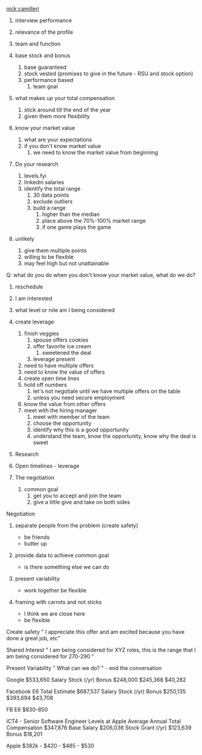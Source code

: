 [nick camilleri](https://www.youtube.com/watch?v=IvDgezrrgys&t=494s&ab_channel=InterviewKickstart)

1. interview performance
1. relevance of the profile
1. team and function
1. base stock and bonus
   1. base guaranteed
   1. stock vested (promises to give in the future - RSU and stock option)
   1. performance based
      1. team goal
1. what makes up your total compensation
   1. stick around till the end of the year
   1. given them more flexibility

1. know your market value
   1. what are your expectations
   1. if you don't know market value
      1. we need to know the market value from beginning
1. Do your research
   1. levels.fyi
   1. linkedin salaries
   1. identify the total range
      1. 30 data points
      1. exclude outliers
      1. build a range
         1. higher than the median
         1. place above the 70%-100% market range
         1. if one game plays the game
1. unlikely
   1. give them multiple points
   1. willing to be flexible
   1. may feel high but not unattainable

Q: what do you do when you don't know your market value, what do we do?
   1. reschedule
   1. I am interested
   1. what level or role am I being considered

1. create leverage
   1. finish veggies
      1. spouse offers cookies
      1. offer favorite ice cream
         1. sweetened the deal
      1. leverage present
   1. need to have multiple offers
   1. need to know the value of offers
   1. create open time lines
   1. hold off numbers
      1. let's not negotiate until we
         have multiple offers on the table
      1. unless you need secure employment
   1. know the value from other offers
   1. meet with the hiring manager
      1. meet with member of the team
      1. choose the opportunity
      1. identify why this is a good opportunity
      1. understand the team, know the opportunity, know why the deal is
      sweet

1. Research
2. Open timelines - leverage
3. The negotiation
   1. common goal
      1. get you to accept and join the team
      1. give a little give and take on both sides

Negotiation
1. separate people from the problem (create safety)
   - be friends
   - butter up

2. provide data to achieve common goal
   - is there something else we can do
3. present variability
   - work together be flexible
4. framing with carrots and not sticks
   - I think we are close here
   - be flexible

Create safety
" I appreciate this offer and am excited because you have done a great job, etc"

Shared Interest
" I am being considered for XYZ roles, 
  this is the range that I am being
  considered for 270-290 " 

Present Variability
" What can we do? "  - end the conversation

Google
$533,650
Salary	Stock (/yr) 	Bonus
$248,000	$245,368	$40,282

Facebook E6
Total Estimate
$687,537
Salary	Stock (/yr) 	Bonus
$250,135	$393,694	$43,708

FB E6 $830-850


ICT4 - Senior Software Engineer
Levels at Apple
Average Annual Total Compensation
$347,876
Base Salary $206,036
Stock Grant (/yr) $123,639
Bonus $18,201

Apple
$382k - $420 - $485 - $530
